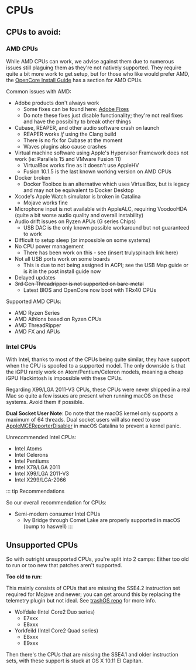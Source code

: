 # CPUs

## CPUs to avoid:

### AMD CPUs

While AMD CPUs can work, we advise against them due to numerous issues still plaguing them as they're not natively supported. They require quite a bit more work to get setup, but for those who like would prefer AMD, the [OpenCore Install Guide](https://dortania.github.io/OpenCore-Install-Guide) has a section for AMD CPUs.

Common issues with AMD:
* Adobe products don't always work
   * Some fixes can be found here: [Adobe Fixes](https://adobe.amd-osx.com/)
   * Do note these fixes just disable functionality; they're not real fixes and have the possibilty to break other things
* Cubase, REAPER, and other audio software crash on launch
   * REAPER works *if* using the Clang build
   * There is no fix for Cubase at the moment
   * Waves plugins also cause crashes
* Virtual machine software using Apple's Hypervisor Framework does not work (ie: Parallels 15 and VMware Fusion 11)
   * VirtualBox works fine as it doesn't use AppleHV
   * Fusion 10.1.5 is the last known working version on AMD CPUs
* Docker broken
   * Docker Toolbox is an alternative which uses VirtualBox, but is legacy and may not be equivalent to Docker Desktop
* Xcode's Apple Watch simulator is broken in Catalina
   * Mojave works fine
* Microphone input is not available with AppleALC, requiring VoodooHDA (quite a bit worse audio quality and overall instability)
* Audio drift issues on Ryzen APUs (G series Chips)
   * USB DAC is the only known possible workaround but not guaranteed to work
* Difficult to setup sleep (or impossible on some systems)
* No CPU power management
   * There has been work on this - see (insert trulyspinach link here)
* Not all USB ports work on some boards
   * This is due to not being assigned in ACPI; see the USB Map guide or is it in the post install guide now
* Delayed updates
* ~~3rd Gen Threadripper is not supported on bare-metal~~
  * Latest BIOS and OpenCore now boot with TRx40 CPUs

Supported AMD CPUs:
* AMD Ryzen Series
* AMD Athlons based on Ryzen CPUs
* AMD ThreadRipper
* AMD FX and APUs

### Intel CPUs

With Intel, thanks to most of the CPUs being quite similar, they have support when the CPU is spoofed to a supported model. The only downside is that the iGPU rarely work on Atom/Pentium/Celeron models, meaning a cheap iGPU Hackintosh is impossible with these CPUs.

Regarding X99/LGA 2011-V3 CPUs, these CPUs were never shipped in a real Mac so quite a few issues are present when running macOS on these systems. Avoid them if possible.

**Dual Socket User Note**: Do note that the macOS kernel only supports a maximum of 64 threads. Dual socket users will also need to use [AppleMCEReporterDisabler](https://github.com/acidanthera/bugtracker/files/3703498/AppleMCEReporterDisabler.kext.zip) in macOS Catalina to prevent a kernel panic.

Unrecommended Intel CPUs:
* Intel Atoms
* Intel Celerons
* Intel Pentiums
* Intel X79/LGA 2011
* Intel X99/LGA 2011-V3
* Intel X299/LGA-2066

::: tip Recommendations

So our overall recommendation for CPUs:

* Semi-modern consumer Intel CPUs
  * Ivy Bridge through Comet Lake are properly supported in macOS
  (bump to haswell)
:::

## Unsupported CPUs

So with outright unsupported CPUs, you're split into 2 camps: Either too old to run or too new that patches aren't supported.

**Too old to run**:

This mainly consists of CPUs that are missing the SSE4.2 instruction set required for Mojave and newer; you can get around this by replacing the telemetry plugin but not ideal. See [trashOS repo](https://github.com/khronokernel/trashOS) for more info.

* Wolfdale (Intel Core2 Duo series)
   * E7xxx
   * E8xxx
* Yorkfeild (Intel Core2 Quad series)
   * E8xxx
   * E9xxx

Then there's the CPUs that are missing the SSE4.1 and older instruction sets, with these support is stuck at OS X 10.11 El Capitan.
